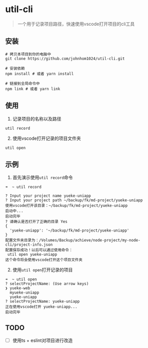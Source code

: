 # util-cli

> 一个用于记录项目路径，快速使用vscode打开项目的cli工具

## 安装

```
# 拷贝本项目到你的电脑中
git clone https://github.com/johnhom1024/util-cli.git

# 安装依赖
npm install # 或者 yarn install

# 链接到全局命令中
npm link # 或者 yarn link
```

## 使用

1. 记录项目的名称以及路径

```
util record
```

2. 使用vscode打开记录的项目文件夹

```
util open
```

## 示例

1. 首先演示使用`util record`命令

```
➜  ~ util record

? Input your project name yueke-uniapp
? Input your project path ~/backup/fk/md-project/yueke-uniapp
使用vscode打开该目录：~/backup/fk/md-project/yueke-uniapp
启动中...
启动完毕
? 请确认是否打开了正确的目录 Yes
{
  'yueke-uniapp': '~/backup/fk/md-project/yueke-uniapp'
}
配置文件夹目录为：/Volumes/Backup/achieve/node-project/my-node-cli/project-info.json
配置保存成功！以后可以通过使用命令：
 util open yueke-uniapp
这个命令将会使用vscode打开这个项目文件夹
```

2. 使用`util open`打开记录的项目

```
➜  ~ util open
? selectProjectName: (Use arrow keys)
❯ yueke-web
  myueke-uniapp
  yueke-uniapp
? selectProjectName: yueke-uniapp
正在使用vscode打开 yueke-uniapp...
启动完毕
```

## TODO

- [ ] 使用ts + eslint对项目进行改造